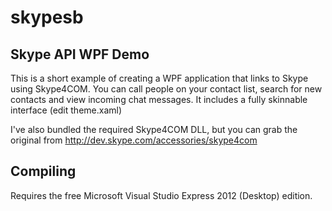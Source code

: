 skypesb
=======

Skype API WPF Demo
---
This is a short example of creating a WPF application that links to Skype using Skype4COM.
You can call people on your contact list, search for new contacts and view incoming chat messages.
It includes a fully skinnable interface (edit theme.xaml)

I've also bundled the required Skype4COM DLL, but you can grab the original from http://dev.skype.com/accessories/skype4com

Compiling
---
Requires the free Microsoft Visual Studio Express 2012 (Desktop) edition.
